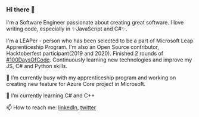 ### Hi there 👋

I'm a Software Engineer passionate about creating great software.
I love writing code, especially in ✨JavaScript and C#✨.

I'm a LEAPer - person who has been selected to be a part of Microsoft Leap Apprenticeship Program.
I'm also an Open Source contributor, Hacktoberfest participant(2019 and 2020).
Finished 2 rounds of [#100DaysOfCode](https://github.com/Karska-dev/100-days-of-code).
Continuously learning new technologies and improve my JS, C# and Python skills.

🔭 I’m currently busy with my apprenticeship program and working on creating new feature for Azure Core project in Microsoft.

🌱 I’m currently learning C# and C++

📫  How to reach me: [linkedIn](https://www.linkedin.com/in/karska-dev/), [twitter](https://twitter.com/karska_dev)
<!--
**Karska-dev/Karska-dev** is a ✨ _special_ ✨ repository because its `README.md` (this file) appears on your GitHub profile.

Here are some ideas to get you started:

- 🔭 I’m currently working on ...
- 🌱 I’m currently learning ...
- 👯 I’m looking to collaborate on ...
- 🤔 I’m looking for help with ...
- 💬 Ask me about ...
- 📫 How to reach me: ...
- 😄 Pronouns: ...
- ⚡ Fun fact: ...
-->
